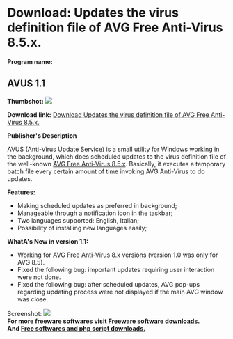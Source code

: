 # Download: Updates the virus definition file of AVG Free Anti-Virus 8.5.x.

**Program name:**

## AVUS 1.1

  
**Thumbshot:** ![](http://www.freewarefiles.com/screenshot/avus11_md.jpg)   
  
**Download link:** [Download Updates the virus definition file of AVG Free Anti-Virus 8.5.x.](http://freesoftwares.boysofts.com/AVUS_program_52420.html)  
  


**Publisher's Description**  
  


AVUS (Anti-Virus Update Service) is a small utility for Windows working in the background, which does scheduled updates to the virus definition file of the well-known [AVG Free Anti-Virus 8.5.x](http://www.freewarefiles.com/AVG-AntiVirus-Free_program_1007.html). Basically, it executes a temporary batch file every certain amount of time invoking AVG Anti-Virus to do updates. 

**Features:**

  * Making scheduled updates as preferred in background; 
  * Manageable through a notification icon in the taskbar; 
  * Two languages supported: English, Italian; 
  * Possibility of installing new languages easily; 

**WhatA's New in version 1.1:**

  * Working for AVG Free Anti-Virus 8.x versions (version 1.0 was only for AVG 8.5). 
  * Fixed the following bug: important updates requiring user interaction were not done. 
  * Fixed the following bug: after scheduled updates, AVG pop-ups regarding updating process were not displayed if the main AVG window was close. 

  
  
Screenshot: ![](http://www.freewarefiles.com/screenshot/avus11.jpg)   
**For more freeware softwares visit [Freeware software downloads.](http://freesoftwares.boysofts.com/)**   
**And [Free softwares and php script downloads.](http://www.boysofts.com/)**
